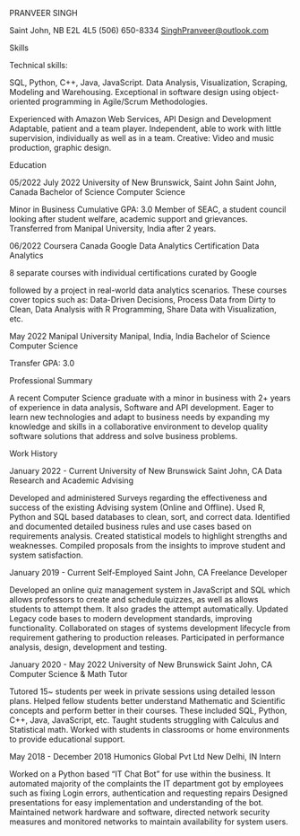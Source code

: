 PRANVEER SINGH

Saint John, NB E2L 4L5
(506) 650-8334
SinghPranveer@outlook.com

Skills

Technical skills:

SQL, Python, C++, Java, JavaScript.
Data Analysis, Visualization, Scraping, Modeling and Warehousing.
Exceptional in software design using object-oriented programming in Agile/Scrum Methodologies.

Experienced with Amazon Web Services, API Design and Development
Adaptable, patient and a team player.
Independent, able to work with little supervision, individually as well as in a team.
Creative: Video and music production, graphic design.

Education

05/2022
July 2022
University of New Brunswick, Saint John  Saint John, Canada
Bachelor of Science Computer Science

Minor in Business
Cumulative GPA: 3.0
Member of SEAC, a student council looking after student welfare, academic support and grievances.
Transferred from Manipal University, India after 2 years.

06/2022
Coursera Canada
Google Data Analytics Certification Data Analytics

8 separate courses with individual certifications curated by Google

followed by a project in real-world data analytics scenarios.
These courses cover topics such as: Data-Driven Decisions, Process Data from Dirty to Clean, Data Analysis with R Programming, Share Data with Visualization, etc.

May 2022
Manipal University Manipal, India, India
Bachelor of Science Computer Science

Transfer GPA: 3.0

Professional Summary

A recent Computer Science graduate with a minor in business with 2+ years of experience in data analysis, Software and API development. Eager to learn new technologies and adapt to business needs by expanding my knowledge and skills in a collaborative environment to develop quality software solutions that address and solve business problems.

Work History

January 2022 - Current
University of New Brunswick Saint John, CA
Data Research and Academic Advising

Developed and administered Surveys regarding the effectiveness and success of the existing Advising system (Online and Offline).
Used R, Python and SQL based databases to clean, sort, and correct data.
Identified and documented detailed business rules and use cases based on requirements analysis.
Created statistical models to highlight strengths and weaknesses.
Compiled proposals from the insights to improve student and system satisfaction.

January 2019 - Current
Self-Employed Saint John, CA
Freelance Developer

Developed an online quiz management system in JavaScript and SQL which allows professors to create and schedule quizzes, as well as allows students to attempt them. It also grades the attempt automatically.
Updated Legacy code bases to modern development standards, improving functionality.
Collaborated on stages of systems development lifecycle from requirement gathering to production releases.
Participated in performance analysis, design, development and testing.

January 2020 - May 2022
University of New Brunswick Saint John, CA
Computer Science & Math Tutor

Tutored 15~ students per week in private sessions using detailed lesson plans.
Helped fellow students better understand Mathematic and Scientific concepts and perform better in their courses. These included SQL, Python, C++, Java, JavaScript, etc.
Taught students struggling with Calculus and Statistical math.
Worked with students in classrooms or home environments to provide educational support.

May 2018 - December 2018
Humonics Global Pvt Ltd New Delhi, IN
Intern

Worked on a Python based “IT Chat Bot” for use within the business.
It automated majority of the complaints the IT department got by employees such as fixing Login errors, authentication and requesting repairs
Designed presentations for easy implementation and understanding of the bot.
Maintained network hardware and software, directed network security measures and monitored networks to maintain availability for system users.

<!---
Pranveer-Singh/Pranveer-Singh is a ✨ special ✨ repository because its `README.md` (this file) appears on your GitHub profile.
You can click the Preview link to take a look at your changes.
--->
